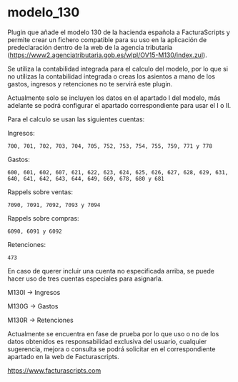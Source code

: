 # modelo_130
Plugin que añade el modelo 130 de la hacienda española a FacturaScripts y permite crear un fichero compatible para su uso en la aplicación
de predeclaración dentro de la web de la agencia tributaria (https://www2.agenciatributaria.gob.es/wlpl/OV15-M130/index.zul).

Se utiliza la contabilidad integrada para el calculo del modelo, por lo que si no utilizas la contabilidad integrada o creas los asientos a mano de los gastos, ingresos y
retenciones no te servirá este plugin.

Actualmente solo se incluyen los datos en el apartado I del modelo, más adelante se podrá configurar el apartado correspondiente para usar el I o II.

Para el calculo se usan las siguientes cuentas:

Ingresos:

    700, 701, 702, 703, 704, 705, 752, 753, 754, 755, 759, 771 y 778

Gastos:

    600, 601, 602, 607, 621, 622, 623, 624, 625, 626, 627, 628, 629, 631, 640, 641, 642, 643, 644, 649, 669, 678, 680 y 681
       
Rappels sobre ventas:
 
    7090, 7091, 7092, 7093 y 7094

Rappels sobre compras:

    6090, 6091 y 6092

Retenciones:
    
    473

En caso de querer incluir una cuenta no especificada arriba, se puede hacer uso de tres cuentas especiales para asignarla.

M130I -> Ingresos

M130G -> Gastos

M130R -> Retenciones

Actualmente se encuentra en fase de prueba por lo que uso o no de los datos obtenidos es responsabilidad exclusiva del usuario, cualquier sugerencia,
mejora o consulta se podrá solicitar en el correspondiente apartado en la web de Facturascripts.

https://www.facturascripts.com
